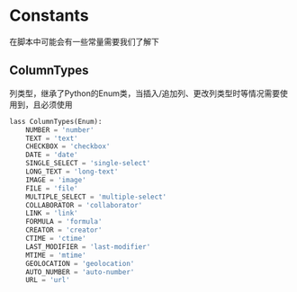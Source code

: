# Constants

在脚本中可能会有一些常量需要我们了解下

## ColumnTypes

列类型，继承了Python的Enum类，当插入/追加列、更改列类型时等情况需要使用到，且必须使用

```python
lass ColumnTypes(Enum):
    NUMBER = 'number'
    TEXT = 'text'
    CHECKBOX = 'checkbox'
    DATE = 'date'
    SINGLE_SELECT = 'single-select'
    LONG_TEXT = 'long-text'
    IMAGE = 'image'
    FILE = 'file'
    MULTIPLE_SELECT = 'multiple-select'
    COLLABORATOR = 'collaborator'
    LINK = 'link'
    FORMULA = 'formula'
    CREATOR = 'creator'
    CTIME = 'ctime'
    LAST_MODIFIER = 'last-modifier'
    MTIME = 'mtime'
    GEOLOCATION = 'geolocation'
    AUTO_NUMBER = 'auto-number'
    URL = 'url'
```
